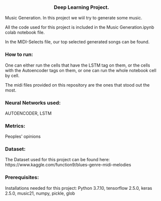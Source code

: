 <h3 align="center">Deep Learning Project.</h3>

Music Generation. In this project we wiil try to generate some music.

All the code used for this project is included in the Music Generation.ipynb colab notebook file.

In the MIDI-Selects file, our top selected generated songs can be found.

<h3 align=>How to run:</h3>
One can either run the cells that have the LSTM tag on them, or the cells with the Autoencoder tags on them, or one can run the whole notebook cell by cell.

The midi files provided on this repository are the ones that stood out the most.

<h3 align=>Neural Networks used:</h3>
AUTOENCODER, LSTM

<h3 align=>Metrics:</h3> Peoples' opinions
<h3 align=>Dataset:</h3>
The Dataset used for this project can be found here: https://www.kaggle.com/function9/blues-genre-midi-melodies

<h3 align=>Prerequisites:</h3>
Installations needed for this project: Python 3.7.10, tensorflow 2.5.0, keras 2.5.0,  music21, numpy, pickle, glob
